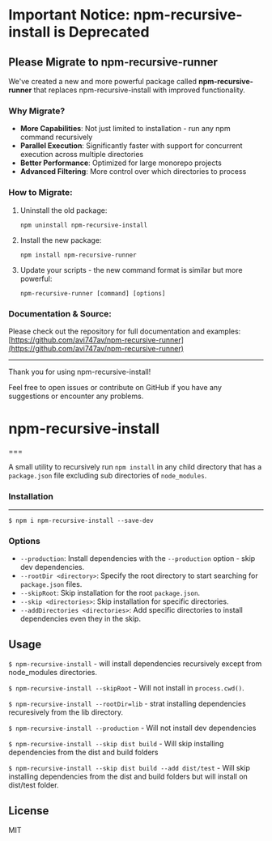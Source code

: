# Important Notice: npm-recursive-install is Deprecated

## Please Migrate to npm-recursive-runner

We've created a new and more powerful package called **npm-recursive-runner** that replaces npm-recursive-install with improved functionality.

### Why Migrate?
- **More Capabilities**: Not just limited to installation - run any npm command recursively
- **Parallel Execution**: Significantly faster with support for concurrent execution across multiple directories
- **Better Performance**: Optimized for large monorepo projects
- **Advanced Filtering**: More control over which directories to process

### How to Migrate:
1. Uninstall the old package:
   ```
   npm uninstall npm-recursive-install
   ```

2. Install the new package:
   ```
   npm install npm-recursive-runner
   ```

3. Update your scripts - the new command format is similar but more powerful:
   ```
   npm-recursive-runner [command] [options]
   ```

### Documentation & Source:
Please check out the repository for full documentation and examples:
[https://github.com/avi747av/npm-recursive-runner](https://github.com/avi747av/npm-recursive-runner)

---

Thank you for using npm-recursive-install!

Feel free to open issues or contribute on GitHub if you have any suggestions or encounter any problems.



# npm-recursive-install
===

A small utility to recursively run `npm install` in any child directory that has a `package.json` file excluding sub directories of `node_modules`.

### Installation
---
`$ npm i npm-recursive-install --save-dev`


### Options
- `--production`:  Install dependencies with the `--production` option - skip dev dependencies.
- `--rootDir <directory>`:  Specify the root directory to start searching for `package.json` files.
- `--skipRoot`: Skip installation for the root `package.json`.
- `--skip <directories>`: Skip installation for specific directories.
- `--addDirectories <directories>`: Add specific directories to install dependencies even they in the skip.


Usage
---
`$ npm-recursive-install` - will install dependencies recursively except from node_modules directories.

`$ npm-recursive-install --skipRoot` - Will not install in `process.cwd()`.

`$ npm-recursive-install --rootDir=lib` - strat installing dependencies recuresively from the lib directory.

`$ npm-recursive-install --production` - Will not install dev dependencies

`$ npm-recursive-install --skip dist build` - Will skip installing dependencies from the dist and build folders

`$ npm-recursive-install --skip dist build --add dist/test` - Will skip installing dependencies from the dist and build folders but will install on dist/test folder.


License
---
MIT
